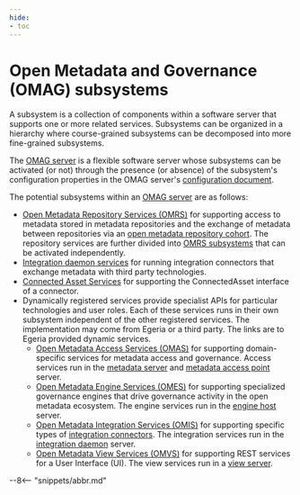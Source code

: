 ```yaml
---
hide:
- toc
---
```


<!-- SPDX-License-Identifier: CC-BY-4.0 -->
<!-- Copyright Contributors to the Egeria project. -->

# Open Metadata and Governance (OMAG) subsystems

A subsystem is a collection of components
within a software server that supports one or more related services.
Subsystems can be organized in a hierarchy where course-grained subsystems can be
decomposed into more fine-grained subsystems.

The [OMAG server](omag-server.md) is a flexible software server whose subsystems
can be activated (or not) through the presence (or absence) of the subsystem's configuration
properties in the OMAG server's [configuration document](configuration-document.md).

The potential subsystems within an [OMAG server](omag-server.md) are as follows:

- [Open Metadata Repository Services (OMRS)](/egeria-docs/services/omrs) for supporting access
  to metadata stored in metadata repositories and the exchange of metadata between repositories
  via an [open metadata repository cohort](/egeria-docs/services/omrs/cohort).
  The repository services are further divided into [OMRS subsystems](/egeria-docs/services/omrs/#omrs-subsystems) that
  can be activated independently.
- [Integration daemon services](../../../governance-servers/integration-daemon-services) for running integration
  connectors that exchange metadata with third party technologies.
- [Connected Asset Services](../../../common-services/ocf-metadata-management) for supporting the ConnectedAsset
  interface of a connector.  
- Dynamically registered services provide specialist APIs for particular technologies and user roles.
  Each of these services runs in their own subsystem independent of the other registered services. 
  The implementation may come from Egeria or a third party. The links are to Egeria provided dynamic services.
    - [Open Metadata Access Services (OMAS)](/egeria-docs/services/omas) for supporting domain-specific services
      for metadata access and governance. Access services run in the [metadata server](metadata-server.md) and
      [metadata access point](metadata-access-point.md) server.
    - [Open Metadata Engine Services (OMES)](/egeria-docs/services/omes) for supporting specialized governance
      engines that drive governance activity in the open metadata ecosystem.
      The engine services run in the [engine host](engine-host.md) server.
    - [Open Metadata Integration Services (OMIS)](/egeria-docs/services/omis) for supporting
      specific types of
      [integration connectors](/egeria-docs/connectors/integration-connector).
      The integration services run in the [integration daemon](integration-daemon.md) server.
    - [Open Metadata View Services (OMVS)](/egeria-docs/services/omvs) for supporting REST
      services for a User Interface (UI). The view services run in a
      [view server](view-server.md).

--8<-- "snippets/abbr.md"
